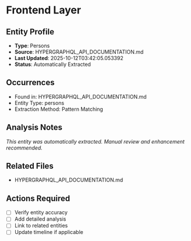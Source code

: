 # Frontend Layer

## Entity Profile
- **Type**: Persons
- **Source**: HYPERGRAPHQL_API_DOCUMENTATION.md
- **Last Updated**: 2025-10-12T03:42:05.053392
- **Status**: Automatically Extracted

## Occurrences
- Found in: HYPERGRAPHQL_API_DOCUMENTATION.md
- Entity Type: persons
- Extraction Method: Pattern Matching

## Analysis Notes
*This entity was automatically extracted. Manual review and enhancement recommended.*

## Related Files
- HYPERGRAPHQL_API_DOCUMENTATION.md

## Actions Required
- [ ] Verify entity accuracy
- [ ] Add detailed analysis
- [ ] Link to related entities
- [ ] Update timeline if applicable
